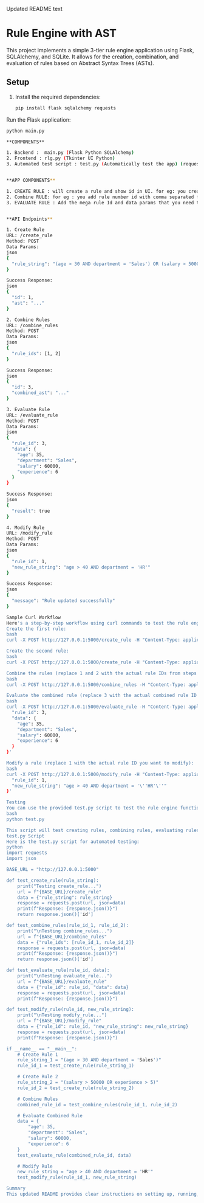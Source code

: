 Updated README
text
# Rule Engine with AST

This project implements a simple 3-tier rule engine application using Flask, SQLAlchemy, and SQLite. It allows for the creation, combination, and evaluation of rules based on Abstract Syntax Trees (ASTs).

## Setup

1. Install the required dependencies:
   ```bash
   pip install flask sqlalchemy requests 
   

Run the Flask application:
```bash
python main.py

**COMPONENTS**

1. Backend :  main.py (Flask Python SQLAlchemy)
2. Frontend : rlg.py (Tkinter UI Python)
3. Automated test script : test.py (Automatically test the app) (requests)


**APP COMPONENTS**

1. CREATE RULE : will create a rule and show id in UI. for eg: you create two rules it will create two rules with id 1 and 2
2. Combine RULE: for eg : you add rule number id with comma separated format, it will create a mega rule with separate id on the tkinteR UI
3. EVALUATE RULE : Add the mega rule Id and data params that you need to provide in json format


**API Endpoints**

1. Create Rule
URL: /create_rule
Method: POST
Data Params:
json
{
  "rule_string": "(age > 30 AND department = 'Sales') OR (salary > 50000)"
}

Success Response:
json
{
  "id": 1,
  "ast": "..."
}

2. Combine Rules
URL: /combine_rules
Method: POST
Data Params:
json
{
  "rule_ids": [1, 2]
}

Success Response:
json
{
  "id": 3,
  "combined_ast": "..."
}

3. Evaluate Rule
URL: /evaluate_rule
Method: POST
Data Params:
json
{
  "rule_id": 3,
  "data": {
    "age": 35,
    "department": "Sales",
    "salary": 60000,
    "experience": 6
  }
}

Success Response:
json
{
  "result": true
}

4. Modify Rule
URL: /modify_rule
Method: POST
Data Params:
json
{
  "rule_id": 1,
  "new_rule_string": "age > 40 AND department = 'HR'"
}

Success Response:
json
{
  "message": "Rule updated successfully"
}

Sample Curl Workflow
Here's a step-by-step workflow using curl commands to test the rule engine:
Create the first rule:
bash
curl -X POST http://127.0.0.1:5000/create_rule -H "Content-Type: application/json" -d '{"rule_string": "(age > 30 AND department = '\''Sales'\'') OR (salary > 50000)"}'

Create the second rule:
bash
curl -X POST http://127.0.0.1:5000/create_rule -H "Content-Type: application/json" -d '{"rule_string": "experience > 5 AND department = '\''Marketing'\''"}'

Combine the rules (replace 1 and 2 with the actual rule IDs from steps 1 and 2):
bash
curl -X POST http://127.0.0.1:5000/combine_rules -H "Content-Type: application/json" -d '{"rule_ids": [1, 2]}'

Evaluate the combined rule (replace 3 with the actual combined rule ID from step 3):
bash
curl -X POST http://127.0.0.1:5000/evaluate_rule -H "Content-Type: application/json" -d '{
  "rule_id": 3,
  "data": {
    "age": 35,
    "department": "Sales",
    "salary": 60000,
    "experience": 6
  }
}'

Modify a rule (replace 1 with the actual rule ID you want to modify):
bash
curl -X POST http://127.0.0.1:5000/modify_rule -H "Content-Type: application/json" -d '{
  "rule_id": 1,
  "new_rule_string": "age > 40 AND department = '\''HR'\''"
}'

Testing
You can use the provided test.py script to test the rule engine functionality. Run it using:
bash
python test.py

This script will test creating rules, combining rules, evaluating rules, and modifying rules.
test.py Script
Here is the test.py script for automated testing:
python
import requests
import json

BASE_URL = "http://127.0.0.1:5000"

def test_create_rule(rule_string):
    print("Testing create_rule...")
    url = f"{BASE_URL}/create_rule"
    data = {"rule_string": rule_string}
    response = requests.post(url, json=data)
    print(f"Response: {response.json()}")
    return response.json()['id']

def test_combine_rules(rule_id_1, rule_id_2):
    print("\nTesting combine_rules...")
    url = f"{BASE_URL}/combine_rules"
    data = {"rule_ids": [rule_id_1, rule_id_2]}
    response = requests.post(url, json=data)
    print(f"Response: {response.json()}")
    return response.json()['id']

def test_evaluate_rule(rule_id, data):
    print("\nTesting evaluate_rule...")
    url = f"{BASE_URL}/evaluate_rule"
    data = {"rule_id": rule_id, "data": data}
    response = requests.post(url, json=data)
    print(f"Response: {response.json()}")

def test_modify_rule(rule_id, new_rule_string):
    print("\nTesting modify_rule...")
    url = f"{BASE_URL}/modify_rule"
    data = {"rule_id": rule_id, "new_rule_string": new_rule_string}
    response = requests.post(url, json=data)
    print(f"Response: {response.json()}")

if __name__ == "__main__":
    # Create Rule 1
    rule_string_1 = "(age > 30 AND department = 'Sales')"
    rule_id_1 = test_create_rule(rule_string_1)

    # Create Rule 2
    rule_string_2 = "(salary > 50000 OR experience > 5)"
    rule_id_2 = test_create_rule(rule_string_2)

    # Combine Rules
    combined_rule_id = test_combine_rules(rule_id_1, rule_id_2)

    # Evaluate Combined Rule
    data = {
        "age": 35,
        "department": "Sales",
        "salary": 60000,
        "experience": 6
    }
    test_evaluate_rule(combined_rule_id, data)

    # Modify Rule
    new_rule_string = "age > 40 AND department = 'HR'"
    test_modify_rule(rule_id_1, new_rule_string)

Summary
This updated README provides clear instructions on setting up, running, and testing the rule engine application. The test.py script automates the testing process, ensuring that the rule engine's functionality is verified correctly. By following these instructions, you can ensure that your rule engine application is working as expected.
